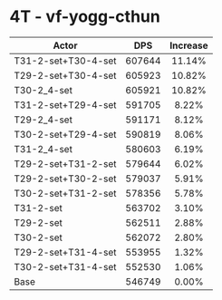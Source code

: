 # 4T - vf-yogg-cthun
| Actor | DPS | Increase |
|---|:---:|:---:|
|T31-2-set+T30-4-set|607644|11.14%|
|T29-2-set+T30-4-set|605923|10.82%|
|T30-2_4-set|605921|10.82%|
|T31-2-set+T29-4-set|591705|8.22%|
|T29-2_4-set|591171|8.12%|
|T30-2-set+T29-4-set|590819|8.06%|
|T31-2_4-set|580603|6.19%|
|T29-2-set+T31-2-set|579644|6.02%|
|T29-2-set+T30-2-set|579037|5.91%|
|T30-2-set+T31-2-set|578356|5.78%|
|T31-2-set|563702|3.10%|
|T29-2-set|562511|2.88%|
|T30-2-set|562072|2.80%|
|T29-2-set+T31-4-set|553955|1.32%|
|T30-2-set+T31-4-set|552530|1.06%|
|Base|546749|0.00%|
